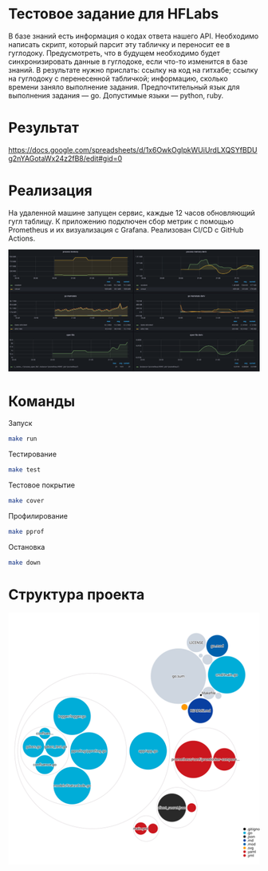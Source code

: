 # Тестовое задание для HFLabs

В базе знаний есть информация о кодах ответа нашего API.
Необходимо написать скрипт, который парсит эту табличку и переносит ее в гуглодоку. Предусмотреть, что в будущем необходимо будет синхронизировать данные в гуглодоке, если что-то изменится в базе знаний.
В результате нужно прислать:
ссылку на код на гитхабе;
ссылку на гуглодоку с перенесенной табличкой;
информацию, сколько времени заняло выполнение задания.
Предпочтительный язык для выполнения задания — go. Допустимые языки — python, ruby.

# Результат

https://docs.google.com/spreadsheets/d/1x6OwkOgIpkWUiUrdLXQSYfBDUg2nYAGotaWx24z2fB8/edit#gid=0

# Реализация

На удаленной машине запущен сервис, каждые 12 часов обновляющий гугл таблицу. К приложению подключен сбор метрик с помощью Prometheus и их визуализация c Grafana. Реализован CI/CD с GitHub Actions.

<a><img alt="screenshot" src="screenshot.png"></img></a>

# Команды

Запуск

```bash
make run
```

Тестирование
```bash
make test
```

Тестовое покрытие
```bash
make cover
```

Профилирование
```bash
make pprof
```

Остановка
```bash
make down
```

# Структура проекта

<a><img alt="screenshot2" src="diagram.svg"><a>
